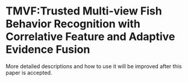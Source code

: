 # TMVF:Trusted Multi-view Fish Behavior Recognition with Correlative Feature and Adaptive Evidence Fusion

More detailed descriptions and how to use it will be improved after this paper is accepted.

